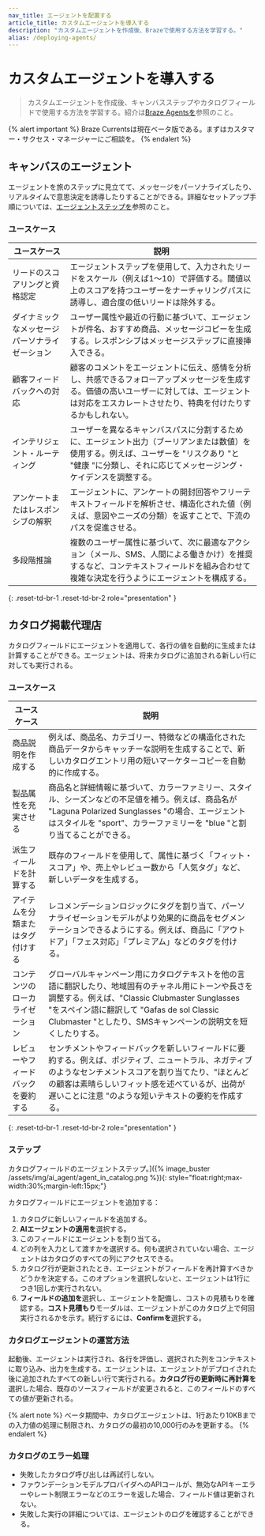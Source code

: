 ```yaml
---
nav_title: エージェントを配置する
article_title: カスタムエージェントを導入する
description: "カスタムエージェントを作成後、Brazeで使用する方法を学習する。"
alias: /deploying-agents/
---
```


# カスタムエージェントを導入する

> カスタムエージェントを作成後、キャンバスステップやカタログフィールドで使用する方法を学習する。紹介は[Braze Agentsを]({{site.baseurl}}/user_guide/brazeai/agents/)参照のこと。 

{% alert important %}
Braze Currentsは現在ベータ版である。まずはカスタマー・サクセス・マネージャーにご相談を。
{% endalert %}  

## キャンバスのエージェント  

エージェントを旅のステップに見立てて、メッセージをパーソナライズしたり、リアルタイムで意思決定を誘導したりすることができる。詳細なセットアップ手順については、[エージェントステップを]({{site.baseurl}}/user_guide/engagement_tools/canvas/canvas_components/agent_step/)参照のこと。

### ユースケース

| ユースケース | 説明 |
| --- | --- |
| リードのスコアリングと資格認定 | エージェントステップを使用して、入力されたリードをスケール（例えば1～10）で評価する。閾値以上のスコアを持つユーザーをナーチャリングパスに誘導し、適合度の低いリードは除外する。 |
| ダイナミックなメッセージパーソナライゼーション | ユーザー属性や最近の行動に基づいて、エージェントが件名、おすすめ商品、メッセージコピーを生成する。レスポンシブはメッセージステップに直接挿入できる。 |
| 顧客フィードバックへの対応 | 顧客のコメントをエージェントに伝え、感情を分析し、共感できるフォローアップメッセージを生成する。価値の高いユーザーに対しては、エージェントは対応をエスカレートさせたり、特典を付けたりするかもしれない。 |
| インテリジェント・ルーティング | ユーザーを異なるキャンバスパスに分割するために、エージェント出力（ブーリアンまたは数値）を使用する。例えば、ユーザーを "リスクあり "と "健康 "に分類し、それに応じてメッセージング・ケイデンスを調整する。 |
| アンケートまたはレスポンシブの解釈 | エージェントに、アンケートの開封回答やフリーテキストフィールドを解析させ、構造化された値（例えば、意図やニーズの分類）を返すことで、下流のパスを促進させる。 |
| 多段階推論 | 複数のユーザー属性に基づいて、次に最適なアクション（メール、SMS、人間による働きかけ）を推奨するなど、コンテキストフィールドを組み合わせて複雑な決定を行うようにエージェントを構成する。 |
{: .reset-td-br-1 .reset-td-br-2 role="presentation" }

## カタログ掲載代理店  

カタログフィールドにエージェントを適用して、各行の値を自動的に生成または計算することができる。エージェントは、将来カタログに追加される新しい行に対しても実行される。 

### ユースケース

| ユースケース | 説明 |
| --- | --- |
| 商品説明を作成する | 例えば、商品名、カテゴリー、特徴などの構造化された商品データからキャッチーな説明を生成することで、新しいカタログエントリ用の短いマーケターコピーを自動的に作成する。 |
| 製品属性を充実させる | 商品名と詳細情報に基づいて、カラーファミリー、スタイル、シーズンなどの不足値を補う。例えば、商品名が "Laguna Polarized Sunglasses "の場合、エージェントはスタイルを "sport"、カラーファミリーを "blue "と割り当てることができる。 |
| 派生フィールドを計算する | 既存のフィールドを使用して、属性に基づく「フィット・スコア」や、売上やレビュー数から「人気タグ」など、新しいデータを生成する。 |
| アイテムを分類またはタグ付けする | レコメンデーションロジックにタグを割り当て、パーソナライゼーションモデルがより効果的に商品をセグメンテーションできるようにする。例えば、商品に「アウトドア」「フェス対応」「プレミアム」などのタグを付ける。 |
| コンテンツのローカライゼーション | グローバルキャンペーン用にカタログテキストを他の言語に翻訳したり、地域固有のチャネル用にトーンや長さを調整する。例えば、"Classic Clubmaster Sunglasses "をスペイン語に翻訳して "Gafas de sol Classic Clubmaster "としたり、SMSキャンペーンの説明文を短くしたりする。 |
| レビューやフィードバックを要約する | センチメントやフィードバックを新しいフィールドに要約する。例えば、ポジティブ、ニュートラル、ネガティブのようなセンチメントスコアを割り当てたり、"ほとんどの顧客は素晴らしいフィット感を述べているが、出荷が遅いことに注意 "のような短いテキストの要約を作成する。 |
{: .reset-td-br-1 .reset-td-br-2 role="presentation" }

### ステップ

カタログフィールドのエージェントステップ。]({% image_buster /assets/img/ai_agent/agent_in_catalog.png %}){: style="float:right;max-width:30%;margin-left:15px;"}

カタログフィールドにエージェントを追加する：

1. カタログに新しいフィールドを追加する。  
2. **AIエージェントの適用を**選択する。
3. このフィールドにエージェントを割り当てる。  
4. どの列を入力として渡すかを選択する。何も選択されていない場合、エージェントはカタログのすべての列にアクセスできる。  
5. カタログ行が更新されたとき、エージェントがフィールドを再計算すべきかどうかを決定する。このオプションを選択しないと、エージェントは1行につき1回しか実行されない。
6. **フィールドの追加を**選択し、エージェントを配備し、コストの見積もりを確認する。**コスト見積もり**モーダルは、エージェントがこのカタログ上で何回実行されるかを示す。続行するには、**Confirmを**選択する。

### カタログエージェントの運営方法  

起動後、エージェントは実行され、各行を評価し、選択された列をコンテキストに取り込み、出力を生成する。エージェントは、エージェントがデプロイされた後に追加されたすべての新しい行で実行される。**カタログ行の更新時に再計算を**選択した場合、既存のソースフィールドが変更されると、このフィールドのすべての値が更新される。  

{% alert note %}
ベータ期間中、カタログエージェントは、1行あたり10KBまでの入力値の処理に制限され、カタログの最初の10,000行のみを更新する。
{% endalert %}

### カタログのエラー処理  

- 失敗したカタログ呼び出しは再試行しない。
- ファウンデーションモデルプロバイダへのAPIコールが、無効なAPIキーエラーやレート制限エラーなどのエラーを返した場合、フィールド値は更新されない。   
- 失敗した実行の詳細については、エージェントのログを確認することができる。  
